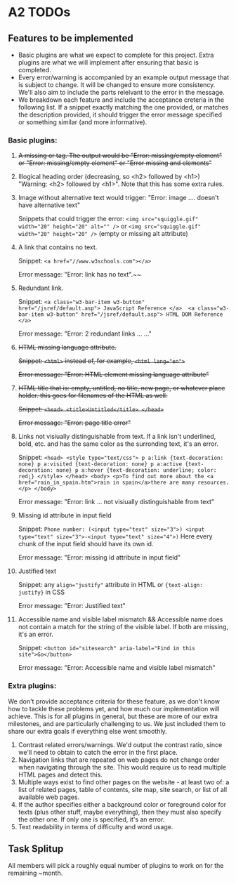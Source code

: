 # A2 TODOs

## Features to be implemented

- Basic plugins are what we expect to complete for this project. Extra plugins are what we will implement after ensuring that basic is completed.
- Every error/warning is accompanied by an example output message that is subject to change. It will be changed to ensure more consistency. 
We'll also aim to include the parts relelvant to the error in the message.
- We breakdown each feature and include the acceptance creteria in the following list. If a snippet exactly matching the one provided, or matches the description provided, it should trigger the error message specified or something similar (and more informative).

### Basic plugins: 

1. <strike>A missing <head> or <body> tag. The output would be "Error: missing/empty <head> element" or "Error: missing/empty <body> element" or "Error missing <head> and <body> elements"</strike>
1. Illogical heading order (decreasing, so \<h2> followed by \<h1>) "Warning: \<h2> followed by \<h1>". Note that this has some extra rules.
1. Image without alternative text would trigger: "Error: image .... doesn't have alternative text"

      Snippets that could trigger the error: `<img src="squiggle.gif" width="20" height="20" alt="" />` or `<img src="squiggle.gif" width="20" height="20" />` (empty or missing alt attribute)
1. A link that contains no text.
  
     Snippet: `<a href="//www.w3schools.com"></a>`
  
     Error message: "Error: link <a href="//www.w3schools.com"></a> has no text".~~
1. Redundant link.
  
     Snippet: ```<a class="w3-bar-item w3-button" href="/jsref/default.asp"> JavaScript Reference </a> 
  <a class="w3-bar-item w3-button" href="/jsref/default.asp"> HTML DOM Reference </a>```
  
     Error message: "Error: 2 redundant links ... ..."
1. <strike>HTML missing language attribute.
  
     Snippet: `<html>` instead of, for example, `<html lang="en">`
  
      Error message: "Error: HTML element missing language attribute"</strike>
1. <strike>HTML title that is: empty, untitled, no title, new page, or whatever place holder. this goes for filenames of the HTML as well.
  
     Snippet: `<head> <title>Untitled</title> </head>`
     
      Error message: "Error: page title error"</strike>
1. Links not visiually distinguishable from text. If a link isn't underlined, bold, etc. and has the same color as the surronding text, it's an error.
  
     Snippet: ```<head> <style type="text/css"> p a:link {text-decoration: none} p a:visited {text-decoration: none} p a:active {text-decoration: none} p a:hover {text-decoration: underline; color: red;} </style> </head> <body> <p>To find out more about the <a href="rain_in_spain.htm">rain in spain</a>there are many resources.</p> </body>``` 
  
     Error message: "Error: link ... not visiually distinguishable from text"
1. Missing id attribute in input field
  
     Snippet: `Phone number: (<input type="text" size="3">) <input type="text" size="3">-<input type="text" size="4">)` Here every chunk of the input field should have its own id.
  
     Error message: "Error: missing id attribute in input field"
1. Justified text
  
     Snippet: any `align="justify"` attribute in HTML or `{text-align: justify}` in CSS
  
     Error message: "Error: Justified text"
1. Accessible name and visible label mismatch && Accessible name does not contain a match for the string of the visible label. If both are missing, it's an error.
  
     Snippet: `<button id="sitesearch" aria-label="Find in this site">Go</button>`
  
     Error message: "Error: Accessible name and visible label mismatch"
  

### Extra plugins:
  
   We don't provide acceptance criteria for these feature, as we don't know how to tackle these problems yet, and how much our implementation will achieve. This is for all plugins in general, but these are more of our extra milestones, and are particularly challenging to us. We just included them to share our extra goals if everything else went smoothly.
  
1. Contrast related errors/warnings. We'd output the contrast ratio, since we'll need to obtain to catch the error in the first place.
1. Navigation links that are repeated on web pages do not change order when navigating through the site. This would require us to read multiple HTML pages and detect this.
1. Multiple ways exist to find other pages on the website - at least two of: a list of related pages, table of contents, site map, site search, or list of all available web pages.
1. If the author specifies either a background color or foreground color for texts (plus other stuff, maybe everything), then they must also specify the other one. If only one is specified, it's an error.
1. Text readability in terms of difficulty and word usage.
  
  
## Task Splitup
All members will pick a roughly equal number of plugins to work on for the remaining ~month. 
